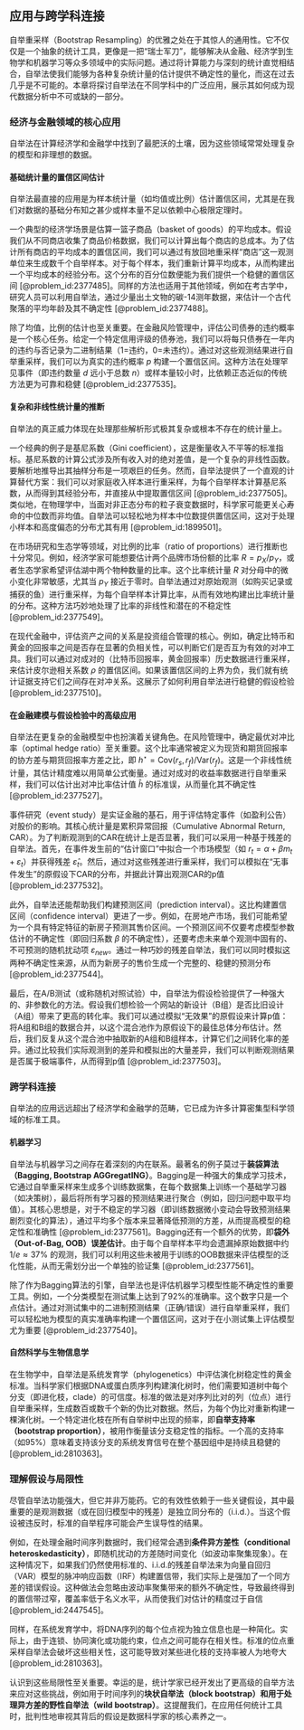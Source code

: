 ## 应用与跨学科连接

自举重采样（Bootstrap Resampling）的优雅之处在于其惊人的通用性。它不仅仅是一个抽象的统计工具，更像是一把“瑞士军刀”，能够解决从金融、经济学到生物学和机器学习等众多领域中的实际问题。通过将计算能力与深刻的统计直觉相结合，自举法使我们能够为各种复杂统计量的估计提供不确定性的量化，而这在过去几乎是不可能的。本章将探讨自举法在不同学科中的广泛应用，展示其如何成为现代数据分析中不可或缺的一部分。

### 经济与金融领域的核心应用

自举法在计算经济学和金融学中找到了最肥沃的土壤，因为这些领域常常处理复杂的模型和非理想的数据。

#### 基础统计量的置信区间估计

自举法最直接的应用是为样本统计量（如均值或比例）估计置信区间，尤其是在我们对数据的基础分布知之甚少或样本量不足以依赖中心极限定理时。

一个典型的经济学场景是估算一篮子商品（basket of goods）的平均成本。假设我们从不同商店收集了商品价格数据，我们可以计算出每个商店的总成本。为了估计所有商店的平均成本的置信区间，我们可以通过有放回地重采样“商店”这一观测单位来生成数千个自举样本。对于每个样本，我们重新计算平均成本，从而构建出一个平均成本的经验分布。这个分布的百分位数便能为我们提供一个稳健的置信区间 [@problem_id:2377485]。同样的方法也适用于其他领域，例如在考古学中，研究人员可以利用自举法，通过少量出土文物的碳-14测年数据，来估计一个古代聚落的平均年龄及其不确定性 [@problem_id:2377488]。

除了均值，比例的估计也至关重要。在金融风险管理中，评估公司债券的违约概率是一个核心任务。给定一个特定信用评级的债券池，我们可以将每只债券在一年内的违约与否记录为二进制结果（1=违约，0=未违约）。通过对这些观测结果进行自举重采样，我们可以为真实的违约概率 $p$ 构建一个置信区间。这种方法在处理罕见事件（即违约数量 $d$ 远小于总数 $n$）或样本量较小时，比依赖正态近似的传统方法更为可靠和稳健 [@problem_id:2377535]。

#### 复杂和非线性统计量的推断

自举法的真正威力体现在处理那些解析形式极其复杂或根本不存在的统计量上。

一个经典的例子是基尼系数（Gini coefficient），这是衡量收入不平等的标准指标。基尼系数的计算公式涉及所有收入对的绝对差值，是一个复杂的非线性函数。要解析地推导出其抽样分布是一项艰巨的任务。然而，自举法提供了一个直观的计算替代方案：我们可以对家庭收入样本进行重采样，为每个自举样本计算基尼系数，从而得到其经验分布，并直接从中提取置信区间 [@problem_id:2377505]。类似地，在物理学中，当面对非正态分布的粒子衰变数据时，科学家可能更关心寿命的中位数而非均值。自举法可以轻松地为样本中位数提供置信区间，这对于处理小样本和高度偏态的分布尤其有用 [@problem_id:1899501]。

在市场研究和生态学等领域，对比例的比率（ratio of proportions）进行推断也十分常见。例如，经济学家可能想要估计两个品牌市场份额的比率 $R = p_X / p_Y$，或者生态学家希望评估湖中两个物种数量的比率。这个比率统计量 $R$ 对分母中的微小变化非常敏感，尤其当 $p_Y$ 接近于零时。自举法通过对原始观测（如购买记录或捕获的鱼）进行重采样，为每个自举样本计算比率，从而有效地构建出比率统计量的分布。这种方法巧妙地处理了比率的非线性和潜在的不稳定性 [@problem_id:2377549]。

在现代金融中，评估资产之间的关系是投资组合管理的核心。例如，确定比特币和黄金的回报率之间是否存在显著的负相关性，可以判断它们是否互为有效的对冲工具。我们可以通过对成对的（比特币回报率，黄金回报率）历史数据进行重采样，来估计皮尔逊相关系数 $\rho$ 的置信区间。如果该置信区间的上界为负，我们就有统计证据支持它们之间存在对冲关系。这展示了如何利用自举法进行稳健的假设检验 [@problem_id:2377510]。

#### 在金融建模与假设检验中的高级应用

自举法在更复杂的金融模型中也扮演着关键角色。在风险管理中，确定最优对冲比率（optimal hedge ratio）至关重要。这个比率通常被定义为现货和期货回报率的协方差与期货回报率方差之比，即 $h^\star = \text{Cov}(r_s, r_f) / \text{Var}(r_f)$。这是一个非线性统计量，其估计精度难以用简单公式衡量。通过对成对的收益率数据进行自举重采样，我们可以估计出对冲比率估计值 $\hat{h}$ 的标准误，从而量化其不确定性 [@problem_id:2377527]。

事件研究（event study）是实证金融的基石，用于评估特定事件（如盈利公告）对股价的影响。其核心统计量是累积异常回报（Cumulative Abnormal Return, CAR）。为了判断观测到的CAR在统计上是否显著，我们可以采用一种基于残差的自举法。首先，在事件发生前的“估计窗口”中拟合一个市场模型（如 $r_t = \alpha + \beta m_t + \varepsilon_t$）并获得残差 $\hat{\varepsilon}_t$。然后，通过对这些残差进行重采样，我们可以模拟在“无事件发生”的原假设下CAR的分布，并据此计算出观测CAR的p值 [@problem_id:2377532]。

此外，自举法还能帮助我们构建预测区间（prediction interval）。这比构建置信区间（confidence interval）更进了一步。例如，在房地产市场，我们可能希望为一个具有特定特征的新房子预测其售价区间。一个预测区间不仅要考虑模型参数估计的不确定性（即回归系数 $\beta$ 的不确定性），还要考虑未来单个观测中固有的、不可预测的随机扰动项 $\varepsilon_{new}$。通过一种巧妙的残差自举法，我们可以同时模拟这两种不确定性来源，从而为新房子的售价生成一个完整的、稳健的预测分布 [@problem_id:2377544]。

最后，在A/B测试（或称随机对照试验）中，自举法为假设检验提供了一种强大的、非参数化的方法。假设我们想检验一个网站的新设计（B组）是否比旧设计（A组）带来了更高的转化率。我们可以通过模拟“无效果”的原假设来计算p值：将A组和B组的数据合并，以这个混合池作为原假设下的最佳总体分布估计。然后，我们反复从这个混合池中抽取新的A组和B组样本，计算它们之间转化率的差异。通过比较我们实际观测到的差异和模拟出的大量差异，我们可以判断观测结果是否属于极端事件，从而得到p值 [@problem_id:2377503]。

### 跨学科连接

自举法的应用远远超出了经济学和金融学的范畴，它已成为许多计算密集型科学领域的标准工具。

#### 机器学习

自举法与机器学习之间存在着深刻的内在联系。最著名的例子莫过于**装袋算法（Bagging, Bootstrap AGGregatING）**。Bagging是一种强大的集成学习技术，它通过自举重采样来生成多个训练数据集，在每个数据集上训练一个基础学习器（如决策树），最后将所有学习器的预测结果进行聚合（例如，回归问题中取平均值）。其核心思想是，对于不稳定的学习器（即训练数据微小变动会导致预测结果剧烈变化的算法），通过平均多个版本来显著降低预测的方差，从而提高模型的稳定性和准确性 [@problem_id:2377561]。Bagging还有一个额外的优势，即**袋外（Out-of-Bag, OOB）误差估计**。由于每个自举样本平均会遗漏掉原始数据中约 $1/e \approx 37\%$ 的观测，我们可以利用这些未被用于训练的OOB数据来评估模型的泛化性能，从而无需划分出一个单独的验证集 [@problem_id:2377561]。

除了作为Bagging算法的引擎，自举法也是评估机器学习模型性能不确定性的重要工具。例如，一个分类模型在测试集上达到了92%的准确率。这个数字只是一个点估计。通过对测试集中的二进制预测结果（正确/错误）进行自举重采样，我们可以轻松地为模型的真实准确率构建一个置信区间，这对于在小测试集上评估模型尤为重要 [@problem_id:2377540]。

#### 自然科学与生物信息学

在生物学中，自举法是系统发育学（phylogenetics）中评估演化树稳定性的黄金标准。当科学家们根据DNA或蛋白质序列构建演化树时，他们需要知道树中每个分支（即进化枝，clade）的可信度。标准的做法是对序列比对的列（位点）进行自举重采样，生成数百或数千个新的伪比对数据。然后，为每个伪比对重新构建一棵演化树。一个特定进化枝在所有自举树中出现的频率，即**自举支持率（bootstrap proportion）**，被用作衡量该分支稳定性的指标。一个高的支持率（如95%）意味着支持该分支的系统发育信号在整个基因组中是持续且稳健的 [@problem_id:2810363]。

### 理解假设与局限性

尽管自举法功能强大，但它并非万能药。它的有效性依赖于一些关键假设，其中最重要的是观测数据（或在回归模型中的残差）是独立同分布的（i.i.d.）。当这个假设被违反时，标准的自举程序可能会产生误导性的结果。

例如，在处理金融时间序列数据时，我们经常会遇到**条件异方差性（conditional heteroskedasticity）**，即随机扰动的方差随时间变化（如波动率聚集现象）。在这种情况下，如果我们仍然使用标准的、i.i.d.的残差自举法来为向量自回归（VAR）模型的脉冲响应函数（IRF）构建置信带，我们实际上是强加了一个同方差的错误假设。这种做法会忽略由波动率聚集带来的额外不确定性，导致最终得到的置信带过窄，覆盖率低于名义水平，从而使我们对估计的精度过于自信 [@problem_id:2447545]。

同样，在系统发育学中，将DNA序列的每个位点视为独立信息也是一种简化。实际上，由于连锁、协同演化或功能约束，位点之间可能存在相关性。标准的位点重采样自举法会破坏这些相关性，这可能导致对某些进化枝的支持率被人为地夸大 [@problem_id:2810363]。

认识到这些局限性至关重要。幸运的是，统计学家已经开发出了更高级的自举方法来应对这些挑战，例如用于时间序列的**块状自举法（block bootstrap）**和用于处理异方差的**野性自举法（wild bootstrap）**。这提醒我们，在应用任何统计工具时，批判性地审视其背后的假设是数据科学家的核心素养之一。